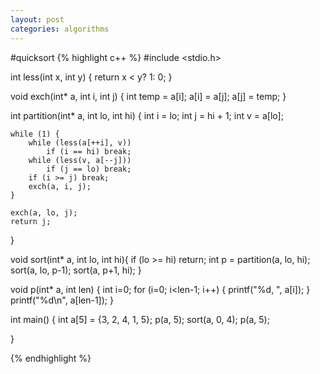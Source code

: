 ```yaml
---
layout: post
categories: algorithms
---
```

#quicksort
{% highlight c++  %}
#include <stdio.h>

int less(int x, int y) {
    return x < y? 1: 0;
}

void exch(int* a, int i, int j) {
    int temp = a[i];
    a[i] = a[j];
    a[j] = temp;
}

int partition(int* a, int lo, int hi) {
    int i = lo;
    int j = hi + 1;
    int v = a[lo];

    while (1) {
        while (less(a[++i], v))
            if (i == hi) break;
        while (less(v, a[--j]))
            if (j == lo) break;
        if (i >= j) break;
        exch(a, i, j);
    }

    exch(a, lo, j);
    return j;
}

void sort(int* a, int lo, int hi){
    if (lo >= hi)
        return;
    int p = partition(a, lo, hi);
    sort(a, lo, p-1);
    sort(a, p+1, hi);
}

void p(int* a, int len) {
    int i=0;
    for (i=0; i<len-1; i++) {
        printf("%d, ", a[i]);
    }
    printf("%d\n", a[len-1]);
}

int main() {
    int a[5] = {3, 2, 4, 1, 5};
    p(a, 5);
    sort(a, 0, 4);
    p(a, 5);

}

{% endhighlight %}

